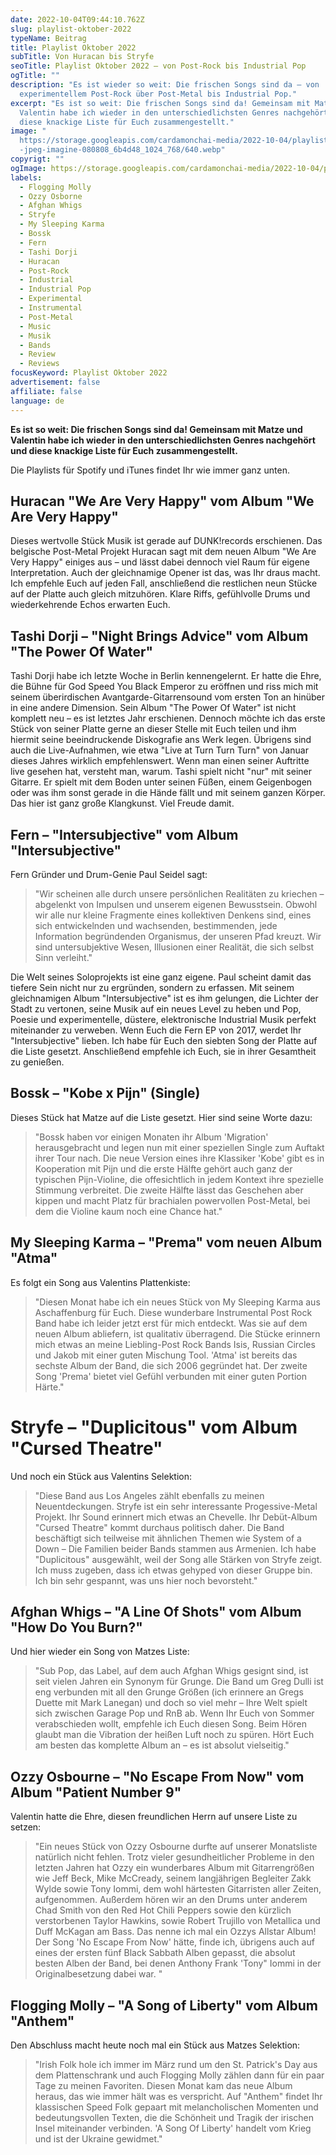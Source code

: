 ```yaml
---
date: 2022-10-04T09:44:10.762Z
slug: playlist-oktober-2022
typeName: Beitrag
title: Playlist Oktober 2022
subTitle: Von Huracan bis Stryfe
seoTitle: Playlist Oktober 2022 – von Post-Rock bis Industrial Pop
ogTitle: ""
description: "Es ist wieder so weit: Die frischen Songs sind da – von
  experimentellem Post-Rock über Post-Metal bis Industrial Pop."
excerpt: "Es ist so weit: Die frischen Songs sind da! Gemeinsam mit Matze und
  Valentin habe ich wieder in den unterschiedlichsten Genres nachgehört und
  diese knackige Liste für Euch zusammengestellt."
image: "
  https://storage.googleapis.com/cardamonchai-media/2022-10-04/playlist-oktober\
  -jpeg-imagine-080808_6b4d48_1024_768/640.webp"
copyrigt: ""
ogImage: https://storage.googleapis.com/cardamonchai-media/2022-10-04/playlist-oktober-fb-jpeg-imagine-080808_6f4e4a_1200_628/640.webp
labels:
  - Flogging Molly
  - Ozzy Osborne
  - Afghan Whigs
  - Stryfe
  - My Sleeping Karma
  - Bossk
  - Fern
  - Tashi Dorji
  - Huracan
  - Post-Rock
  - Industrial
  - Industrial Pop
  - Experimental
  - Instrumental
  - Post-Metal
  - Music
  - Musik
  - Bands
  - Review
  - Reviews
focusKeyword: Playlist Oktober 2022
advertisement: false
affiliate: false
language: de
---
```

**Es ist so weit: Die frischen Songs sind da! Gemeinsam mit Matze und Valentin habe ich wieder in den unterschiedlichsten Genres nachgehört und diese knackige Liste für Euch zusammengestellt.**

Die Playlists für Spotify und iTunes findet Ihr wie immer ganz unten.

## Huracan "We Are Very Happy" vom Album "We Are Very Happy"

Dieses wertvolle Stück Musik ist gerade auf DUNK!records erschienen. Das belgische Post-Metal Projekt Huracan sagt mit dem neuen Album "We Are Very Happy" einiges aus – und lässt dabei dennoch viel Raum für eigene Interpretation. Auch der gleichnamige Opener ist das, was Ihr draus macht. Ich empfehle Euch auf jeden Fall, anschließend die restlichen neun Stücke auf der Platte auch gleich mitzuhören. Klare Riffs, gefühlvolle Drums und wiederkehrende Echos erwarten Euch.

<YouTube id="7CGIaKYcsWM" />

## Tashi Dorji – "Night Brings Advice" vom Album "The Power Of Water"

Tashi Dorji habe ich letzte Woche in Berlin kennengelernt. Er hatte die Ehre, die Bühne für God Speed You Black Emperor zu eröffnen und riss mich mit seinem überirdischen Avantgarde-Gitarrensound vom ersten Ton an hinüber in eine andere Dimension. Sein Album "The Power Of Water" ist nicht komplett neu – es ist letztes Jahr erschienen. Dennoch möchte ich das erste Stück von seiner Platte gerne an dieser Stelle mit Euch teilen und ihm hiermit seine beeindruckende Diskografie ans Werk legen. Übrigens sind auch die Live-Aufnahmen, wie etwa "Live at Turn Turn Turn" von Januar dieses Jahres wirklich empfehlenswert. Wenn man einen seiner Auftritte live gesehen hat, versteht man, warum. Tashi spielt nicht "nur" mit seiner Gitarre. Er spielt mit dem Boden unter seinen Füßen, einem Geigenbogen oder was ihm sonst gerade in die Hände fällt und mit seinem ganzen Körper. Das hier ist ganz große Klangkunst. Viel Freude damit.

<YouTube id="hG93TD-YjT0" />

## Fern – "Intersubjective" vom Album "Intersubjective"

Fern Gründer und Drum-Genie Paul Seidel sagt:

> "Wir scheinen alle durch unsere persönlichen Realitäten zu kriechen – abgelenkt von Impulsen und unserem eigenen Bewusstsein. Obwohl wir alle nur kleine Fragmente eines kollektiven Denkens sind, eines sich entwickelnden und wachsenden, bestimmenden, jede Information begründenden Organismus, der unseren Pfad kreuzt. Wir sind untersubjektive Wesen, Illusionen einer Realität, die sich selbst Sinn verleiht."

Die Welt seines Soloprojekts ist eine ganz eigene. Paul scheint damit das tiefere Sein nicht nur zu ergründen, sondern zu erfassen. Mit seinem gleichnamigen Album "Intersubjective" ist es ihm gelungen, die Lichter der Stadt zu vertonen, seine Musik auf ein neues Level zu heben und Pop, Poesie und experimentelle, düstere, elektronische Industrial Musik perfekt miteinander zu verweben. Wenn Euch die Fern EP von 2017, werdet Ihr "Intersubjective" lieben. Ich habe für Euch den siebten Song der Platte auf die Liste gesetzt. Anschließend empfehle ich Euch, sie in ihrer Gesamtheit zu genießen.

<YouTube id="49J5npO-hb0" />

## Bossk – "Kobe x Pijn" (Single)

Dieses Stück hat Matze auf die Liste gesetzt. Hier sind seine Worte dazu:

> "Bossk haben vor einigen Monaten ihr Album 'Migration' herausgebracht und legen nun mit einer speziellen Single zum Auftakt ihrer Tour nach. Die neue Version eines ihre Klassiker 'Kobe' gibt es in Kooperation mit Pijn und die erste Hälfte gehört auch ganz der typischen Pijn-Violine, die offesichtlich in jedem Kontext ihre spezielle Stimmung verbreitet. Die zweite Hälfte lässt das Geschehen aber kippen und macht Platz für brachialen powervollen Post-Metal, bei dem die Violine kaum noch eine Chance hat."

<YouTube id="MiFRuNLjR4M" />

## My Sleeping Karma – "Prema" vom neuen Album "Atma"

Es folgt ein Song aus Valentins Plattenkiste:

> "Diesen Monat habe ich ein neues Stück von My Sleeping Karma aus Aschaffenburg für Euch. Diese wunderbare Instrumental Post Rock Band habe ich leider jetzt erst für mich entdeckt. Was sie auf dem neuen Album abliefern, ist qualitativ überragend. Die Stücke erinnern mich etwas an meine Liebling-Post Rock Bands Isis, Russian Circles und Jakob mit einer guten Mischung Tool. 'Atma' ist bereits das sechste Album der Band, die sich 2006 gegründet hat. Der zweite Song 'Prema' bietet viel Gefühl verbunden mit einer guten Portion Härte."

<YouTube id="XONnmccKhPI" />

# Stryfe – "Duplicitous" vom Album "Cursed Theatre"

Und noch ein Stück aus Valentins Selektion:

> "Diese Band aus Los Angeles zählt ebenfalls zu meinen Neuentdeckungen. Stryfe ist ein sehr interessante Progessive-Metal Projekt. Ihr Sound erinnert mich etwas an Chevelle. Ihr Debüt-Album "Cursed Theatre" kommt durchaus politisch daher. Die Band beschäftigt sich teilweise mit ähnlichen Themen wie System of a Down – Die Familien beider Bands stammen aus Armenien. Ich habe "Duplicitous" ausgewählt, weil der Song alle Stärken von Stryfe zeigt. Ich muss zugeben, dass ich etwas gehyped von dieser Gruppe bin. Ich bin sehr gespannt, was uns hier noch bevorsteht."

<YouTube id="fgc9SH6bKRs" />

## Afghan Whigs – "A Line Of Shots" vom Album "How Do You Burn?"

Und hier wieder ein Song von Matzes Liste:

> "Sub Pop, das Label, auf dem auch Afghan Whigs gesignt sind, ist seit vielen Jahren ein Synonym für Grunge. Die Band um Greg Dulli ist eng verbunden mit all den Grunge Größen (ich erinnere an Gregs Duette mit Mark Lanegan) und doch so viel mehr – Ihre Welt spielt sich zwischen Garage Pop und RnB ab. Wenn Ihr Euch von Sommer verabschieden wollt, empfehle ich Euch diesen Song. Beim Hören glaubt man die Vibration der heißen Luft noch zu spüren. Hört Euch am besten das komplette Album an – es ist absolut vielseitig."

<YouTube id="Wc8nsfpMslw" />

## Ozzy Osbourne – "No Escape From Now" vom Album "Patient Number 9"

Valentin hatte die Ehre, diesen freundlichen Herrn auf unsere Liste zu setzen:

> "Ein neues Stück von Ozzy Osbourne durfte auf unserer Monatsliste natürlich nicht fehlen. Trotz vieler gesundheitlicher Probleme in den letzten Jahren hat Ozzy ein wunderbares Album mit Gitarrengrößen wie Jeff Beck, Mike McCready, seinem langjährigen Begleiter Zakk Wylde sowie Tony Iommi, dem wohl härtesten Gitarristen aller Zeiten, aufgenommen. Außerdem hören wir an den Drums unter anderem Chad Smith von den Red Hot Chili Peppers sowie den kürzlich verstorbenen Taylor Hawkins, sowie Robert Trujillo von Metallica und Duff McKagan am Bass. Das nenne ich mal ein Ozzys Allstar Album! Der Song 'No Escape From Now' hätte, finde ich, übrigens auch auf eines der ersten fünf Black Sabbath Alben gepasst, die absolut besten Alben der Band, bei denen Anthony Frank 'Tony" Iommi  in der Originalbesetzung dabei war. "

<YouTube id="BpXFViPuhk8" />

## Flogging Molly – "A Song of Liberty" vom Album "Anthem"

Den Abschluss macht heute noch mal ein Stück aus Matzes Selektion:

> "Irish Folk hole ich immer im März rund um den St. Patrick's Day aus dem Plattenschrank und auch Flogging Molly zählen dann für ein paar Tage zu meinen Favoriten. Diesen Monat kam das neue Album heraus, das wie immer hält was es verspricht. Auf "Anthem" findet Ihr klassischen Speed Folk gepaart mit melancholischen Momenten und bedeutungsvollen Texten, die die Schönheit und Tragik der irischen Insel miteinander verbinden. 'A Song Of Liberty' handelt vom Krieg und ist der Ukraine gewidmet."

<YouTube id="ccGKjOQsEp0" />

<Playlist
  spotify="6pDVOvG5JkGmypnbbsqmHC?si=00c51492b09249fa"
  itunes="2022-10-01-rock-n-roll-vegan/pl.u-xPyXIA70b0v"
/>
